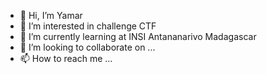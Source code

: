 - 👋 Hi, I’m Yamar
- 👀 I’m interested in challenge CTF
- 🌱 I’m currently learning at INSI Antananarivo Madagascar
- 💞️ I’m looking to collaborate on ...
- 📫 How to reach me ...

<!---
YamarFr17/YamarFr17 is a ✨ special ✨ repository because its `README.md` (this file) appears on your GitHub profile.
You can click the Preview link to take a look at your changes.
--->
